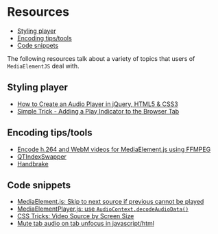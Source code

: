 # Resources

* [Styling player](#styles)
* [Encoding tips/tools](#tools)
* [Code snippets](#gists)

The following resources talk about a variety of topics that users of `MediaElementJS` deal with.
 
<a id="styles"></a>
## Styling player

* [How to Create an Audio Player in jQuery, HTML5 & CSS3](https://designmodo.com/audio-player/)
* [Simple Trick - Adding a Play Indicator to the Browser Tab](https://www.raymondcamden.com/2014/02/04/Simple-Trick-Adding-a-Play-Indicator-to-the-Browser-Tab)

<a id="tools"></a>
## Encoding tips/tools

* [Encode h.264 and WebM videos for MediaElement.js using FFMPEG](http://blogs.visigo.com/chriscoulson/encode-h-264-and-webm-videos-for-mediaelement-js-using-ffmpeg/)
* [QTIndexSwapper](http://renaun.com/blog/code/qtindexswapper/)
* [Handbrake](https://handbrake.fr/docs/en/1.0.0/)

<a id="gists"></a>
## Code snippets

* [MediaElement.js: Skip to next source if previous cannot be played](https://gist.github.com/rafa8626/2ce220b30b7e2ef2dc2e277df6a697ce)
* [MediaElementPlayer.js: use `AudioContext.decodeAudioData()`](https://gist.github.com/rafa8626/e6afe41dd00742a75c4d25cc387a7d61)
* [CSS Tricks: Video Source by Screen Size](https://css-tricks.com/video-source-by-screen-size/)
* [Mute tab audio on tab unfocus in javascript/html](https://stackoverflow.com/questions/34506133/mute-tab-audio-on-tab-unfocus-in-javascript-html)